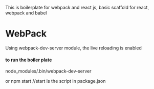 This is boilerplate for webpack and react js, basic scaffold for react, webpack and babel

# WebPack
Using webpack-dev-server module, the live reloading is enabled

#### to run the boiler plate
node_modules/.bin/webpack-dev-server

or
npm start //start is the script in package.json
